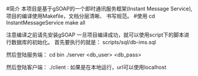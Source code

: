 #简介
本项目是基于gSOAP的一个即时通讯服务框架(Instant Message Service),项目的编译使用Makefile，文档分层清晰、
书写规范。
#使用
cd InstantMessageService
make all

注意编译之前请先安装gSOAP
一旦项目编译成功，就可以使用script下的脚本进行数据库的初始化。
首先要执行的就是：
scripts/sql/db-ims.sql

然后登陆服务端：
cd bin
./server <port> <db_user> <db_pass>

然后登陆客户端：
./client <url>:<port>
如果是在本地运行，url可以使用localhost